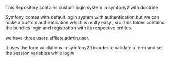 This Repository contains custom login system in symfony2 with doctrine

Symfony comes with default login system with authentication.but we can make a custom authentication which is really easy
,
src:This folder containd the bundles login and registration with its respective entites.

we have three users affliate,admin,user.

It uses the form validations in symfony2.1 inorder to validate a form and set the session variables while login

